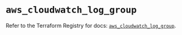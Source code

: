 # `aws_cloudwatch_log_group`

Refer to the Terraform Registry for docs: [`aws_cloudwatch_log_group`](https://registry.terraform.io/providers/hashicorp/aws/6.10.0/docs/resources/cloudwatch_log_group).
